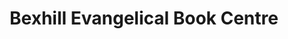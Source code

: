---
title: "Bexhill Evangelical Book Centre"
url: /bexhill-on-sea/bexhill-evangelical-book-centre/
shop: books
---